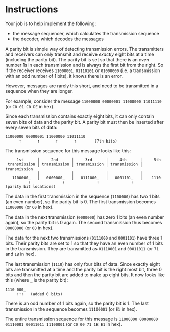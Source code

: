 # Instructions

Your job is to help implement the following:

- the message sequencer, which calculates the transmission sequence
- the decoder, which decodes the messages

A parity bit is simple way of detecting transmission errors.
The transmitters and receivers can only transmit and receive _exactly_ eight bits at a time (including the parity bit).
The parity bit is set so that there is an _even_ number 1s in each transmission and is always the first bit from the right.
So if the receiver receives `11000001`, `01110101` or `01000000` (i.e. a transmission with an odd number of 1 bits), it knows there is an error.

However, messages are rarely this short, and need to be transmitted in a sequence when they are longer.

For example, consider the message `11000000 00000001 11000000 11011110` (or `C0 01 C0 DE` in hex).

Since each transmission contains exactly eight bits, it can only contain seven bits of data and the parity bit.
A parity bit must then be inserted after every seven bits of data:

```text
11000000 00000001 11000000 11011110
      ↑       ↑       ↑       ↑        (7th bits)
```

The transmission sequence for this message looks like this:

```text
     1st      │     2nd      │     3rd      │     4th      │     5th
 transmission │ transmission │ transmission │ transmission │ transmission
              │              │              │              │
   1100000_   │   0000000_   │   0111000_   │   0001101_   │    1110
          ↑              ↑              ↑              ↑                   (parity bit locations)
```

The data in the first transmission in the sequence (`1100000`) has two 1 bits (an even number), so the parity bit is 0.
The first transmission becomes `11000000` (or `C0` in hex).

The data in the next transmission (`0000000`) has zero 1 bits (an even number again), so the parity bit is 0 again.
The second transmission thus becomes `00000000` (or `00` in hex).

The data for the next two transmissions (`0111000` and `0001101`) have three 1 bits.
Their parity bits are set to 1 so that they have an even number of 1 bits in the transmission.
They are transmitted as `01110001` and `00011011` (or `71` and `1B` in hex).

The last transmission (`1110`) has only four bits of data.
Since exactly eight bits are transmitted at a time and the parity bit is the right most bit, three 0 bits and then the parity bit are added to make up eight bits.
It now looks like this (where `_` is the parity bit):

```text
1110 000_
     ↑↑↑   (added 0 bits)
```

There is an odd number of 1 bits again, so the parity bit is 1.
The last transmission in the sequence becomes `11100001` (or `E1` in hex).

The entire transmission sequence for this message is `11000000 00000000 01110001 00011011 11100001` (or `C0 00 71 1B E1` in hex).
